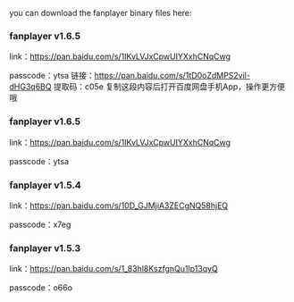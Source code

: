 you can download the fanplayer binary files here:

### fanplayer v1.6.5
link：https://pan.baidu.com/s/1IKvLVJxCpwUIYXxhCNqCwg

passcode：ytsa
链接：https://pan.baidu.com/s/1tD0oZdMPS2vil-dHG3q6BQ 
提取码：c05e 
复制这段内容后打开百度网盘手机App，操作更方便哦

### fanplayer v1.6.5
link：https://pan.baidu.com/s/1IKvLVJxCpwUIYXxhCNqCwg

passcode：ytsa

### fanplayer v1.5.4
link：https://pan.baidu.com/s/10D_GJMjiA3ZECgNQ58hjEQ

passcode：x7eg


### fanplayer v1.5.3
link：https://pan.baidu.com/s/1_83hl8KszfgnQu1lp13qyQ

passcode：o66o


